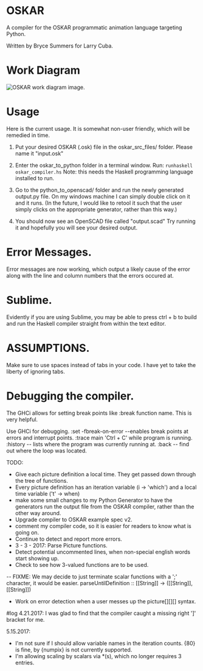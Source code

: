 # OSKAR
A compiler for the OSKAR programmatic animation language targeting Python.

Written by Bryce Summers for Larry Cuba.

# Work Diagram
![OSKAR work diagram image.](https://github.com/Bryce-Summers/OSKAR/blob/master/images/work_diagram.png "OSKAR work plan.")

# Usage
Here is the current usage. It is somewhat non-user friendly, which will be remedied in time.

1. Put your desired OSKAR (.osk) file in the oskar_src_files/ folder. Please name it "input.osk"

2. Enter the oskar_to_python folder in a terminal window. Run: `runhaskell oskar_compiler.hs`
Note: this needs the Haskell programming language installed to run.

3. Go to the python_to_openscad/ folder and run the newly generated output.py file. On my windows machine I can simply double click on it and it runs. (In the future, I would like to retool it such that the user simply clicks on the appropriate generator, rather than this way.)

4. You should now see an OpenSCAD file called "output.scad" Try running it and hopefully you will see your desired output.

# Error Messages.
Error messages are now working, which output a likely cause of the error along with the line and column numbers that the errors occured at.


# Sublime.
Evidently if you are using Sublime, you may be able to press ctrl + b to build and run the Haskell compiler straight from within the text editor.

# ASSUMPTIONS.
Make sure to use spaces instead of tabs in your code. I have yet
to take the liberty of ignoring tabs.

# Debugging the compiler.
The GHCi allows for setting break points like :break function name. This is very helpful.

Use GHCi for debugging.
:set -fbreak-on-error --enables break points at errors and 
                        interrupt points.
:trace main
'Ctrl + C' while program is running.
:history -- lists where the program was currently running at.
:back    -- find out where the loop was located.

TODO:
 - Give each picture definition a local time. They get passed down through the tree of functions.
 - Every picture definition has an iteration variable (i -> 'which') and a local time variable ('t' -> when)
 - make some small changes to my Python Generator to have the generators run the output file from the OSKAR compiler, rather than the other way around.
 - Upgrade compiler to OSKAR example spec v2.
 - comment my compiler code, so it is easier for readers to know what is going on.
 - Continue to detect and report more errors.
 - 3 - 3 - 2017: Parse Picture functions.
 - Detect potential uncommented lines, when non-special english words start showing up.
 - Check to see how 3-valued functions are to be used.

-- FIXME: We may decide to just terminate scalar functions with a ';' character, it would be easier.
parseUntilDefinition :: [[String]] -> ([[String]], [[String]])


 - Work on error detection when a user messes up the 
 picture[][][] syntax.


 #log
 4.21.2017: I was glad to find that the compiler caught a missing right ']' bracket for me.

 5.15.2017: 
  - I'm not sure if I should allow variable names in the iteration counts. {80} is fine, by {numpix} is not currently supported.
  - I'm allowing scaling by scalars via *(s), which no longer requires 3 entries.